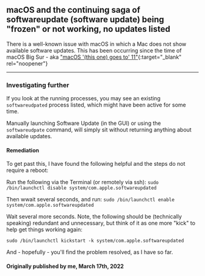 ## macOS and the continuing saga of softwareupdate (software update) being "frozen" or not working, no updates listed

There is a well-known issue with macOS in which a Mac does not show available software updates. This has been occurring since the time of macOS Big Sur - aka ["macOS '(this one) goes to' 11"](https://www.youtube.com/watch?v=KOO5S4vxi0o){:target="_blank" rel="noopener"}

---

### Investigating further
If you look at the running processes, you may see an existing ```softwareudpated``` process listed, which might have been active for some time.

Manually launching Software Update (in the GUI) or using the ```softwareudpate``` command, will simply sit without returning anything about available updates.

#### Remediation

To get past this, I have found the following helpful and the steps do not require a reboot:

Run the following via the Terminal (or remotely via ssh):
```sudo /bin/launchctl disable system/com.apple.softwareupdated```

Then wwait several seconds, and run:
```sudo /bin/launchctl enable system/com.apple.softwareupdated```

Wait several more seconds. Note, the following should be (technically speaking) redundant and unnecessary, but think of it as one more "kick" to help get things working again:

```sudo /bin/launchctl kickstart -k system/com.apple.softwareupdated```

And - hopefully - you'll find the problem resolved, as I have so far.

#### Originally published by me, March 17th, 2022
